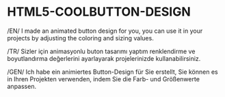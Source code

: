 # HTML5-COOLBUTTON-DESIGN
/EN/ I made an animated button design for you, you can use it in your projects by adjusting the coloring and sizing values. 

/TR/ Sizler için animasyonlu buton tasarımı yaptım renklendirme ve boyutlandırma değerlerini ayarlayarak projelerinizde kullanabilirsiniz.

/GEN/ Ich habe ein animiertes Button-Design für Sie erstellt, Sie können es in Ihren Projekten verwenden, indem Sie die Farb- und Größenwerte anpassen.


